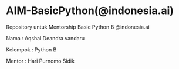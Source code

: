 # AIM-BasicPython(@indonesia.ai)

Repository untuk Mentorship Basic Python B @indonesia.ai

Nama : Aqshal Deandra vandaru

Kelompok : Python B

Mentor : Hari Purnomo Sidik
